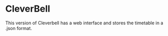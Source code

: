 # CleverBell

This version of Cleverbell has a web interface and stores the timetable in a .json format.
